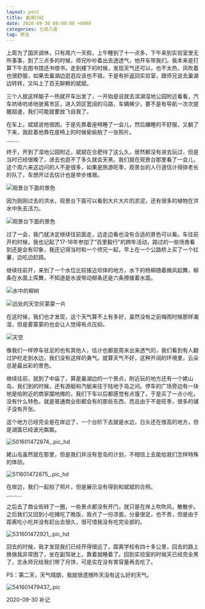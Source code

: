 ```yaml
---
layout: post
title: 巢湖行纪
date: 2020-09-30 08:00:00 +0800
categories: 七说八道
tag: 想法
---
```




上周为了国庆调休，只有周六一天假，上午睡到了十一点多，下午来到实验室里无所事事，到了三点多的时候，师兄吵吵着出去透透气，他开车带我们。我本来是打算下午去图书馆还书借书，走到楼下的时候，发现天气还可以，也不太热，风吹着也很舒服，如果去巢湖边逛逛应该也不错。于是有折返回实验室，跟师兄说去巢湖边转转，又叫上了百无聊赖的斌斌。

三个人就这样脑子一热就开车出发了，一开始是说就去滨湖湿地公园附近看看，汽车吭哧吭哧地驶离市区，进入郊区宽阔的马路，车辆稀少，要不是有导航一次次提醒超速，我们可能就要放飞自我了。

在车上，斌斌说他很困，于是先靠着座椅睡了一会儿，然后嫌睡的不舒服，又躺了下来，我趁着他靠在座椅上的时候偷偷拍了一张照片。

<img src="https://jcxs2014.oss-cn-shanghai.aliyuncs.com/20201002025957.jpg" alt="441601472868_.pic_hd" style="zoom: 20%;" />



终于，开到了湿地公园附近，斌斌在合肥待了这么久，居然都没有进去玩过，但是当时已经很晚了，进去也逛不了多久就会天黑。我们就在观景台那里看了一会儿，这个周六来这边问的人不是很多，如果是旅游旺季，观景台的人行道估计得排老长的队了，车想开过去估计也是举步维艰。

![观景台下面的景色](https://jcxs2014.oss-cn-shanghai.aliyuncs.com/20201002030007.jpg)

因为刚刚过去的洪水，观景台下面可以看到大片大片的淤泥，还有很多的植物在洪水中失去活力。

![观景台下面的景色](https://jcxs2014.oss-cn-shanghai.aliyuncs.com/20201002030013.jpg)

过了一会，我门就决定继续往前面走，边走边看也没有合适的景色可以看。车往前开的时候，我也记起了17-18年参加了“百里毅行”的跨年活动，路过的一些场景看到还是会有印象，我还记得当时和一个师兄一起，早上在一个公路桥上买了一个红薯，边吃边赶路。

继续往前开，来到了一个水位比较接近坝体的地方，水下的杨柳随着微风起舞，柳条在水面上挥舞，不知道是水波带动柳条还是六条撩拨着水面。

![水中的柳树](https://jcxs2014.oss-cn-shanghai.aliyuncs.com/20201002030021.jpg)

![远处的天空灰蒙蒙一片](https://jcxs2014.oss-cn-shanghai.aliyuncs.com/20201002030028.jpg)

在这时候，我们也才发现，这个天气算不上有多好，虽然没有之前梅雨时候那样潮湿，但是雾蒙蒙的也会让人觉得有点压抑。

![天空](https://jcxs2014.oss-cn-shanghai.aliyuncs.com/20201002030033.jpg)

像我们一样停车驻足的也有其他人，估计也都是周末出来透气的，我们看到有人翻过护栏走到水边，我们没有这样的勇气。就算天气不好，这种开阔的环境里，云朵总是最出彩的景色。

继续往前，就到了中庙了，算是巢湖边的一个景点，附近玩的地方还有一个姥山岛，我们到的时候，还有游艇和汽艇来往于陆地于岛之间。停车的广场旁边有一块地是给附近的商家摆地摊的，我们下车以后都感觉有点饿了，于是买了一点小吃，没有什么特色，就是普通商业街都会有的那些东西，而且由于不是旺季，很多的铺子没有开张。

这个地方已经完全是在岸边了，一个台阶下去就是水边，日头还在很高的地方，但是湖面已经波光粼粼。

![501601472874_.pic_hd](https://jcxs2014.oss-cn-shanghai.aliyuncs.com/20201002030038.jpg)

姥山岛虽然就在那里，但是我们并没有登岛的计划，不相信上去能给我们怎样特殊的体验。

![511601472875_.pic_hd](https://jcxs2014.oss-cn-shanghai.aliyuncs.com/20201002030043.jpg)

在岸边，我们一起拍了照片，但是展示没有得到和斌斌的合照。

<img src="https://jcxs2014.oss-cn-shanghai.aliyuncs.com/20201002030049.jpg" alt="521601472876_.pic_hd" style="zoom:25%;" />

之后去了商业街转了一圈，一些景点都没有开门，就只是在岸上吹吹风，散散步。之后我们又回到小吃摊吃了晚饭，我点了一份凉面，分量很足，也不贵，但是由于距离吃小吃并没有赶出去很久，很可惜我没有吃完全部的。

![531601472921_.pic_hd](https://jcxs2014.oss-cn-shanghai.aliyuncs.com/20201002030056.jpg)

回去的时候，我才发现我们已经开得很远了，距离学校有四十多公里，回去的路上换做我非常困了，坐在副驾驶上，靠着就睡着了。回到实验室的时候天已经完全黑了，志永师兄给我们带了月饼，可是实在没有胃容量再去吃了。

PS：第二天，天气晴朗，我就很遗憾昨天没有这么好的天气。

![541601479437_.pic](https://jcxs2014.oss-cn-shanghai.aliyuncs.com/20201002030102.jpg)



2020-09-30 补记